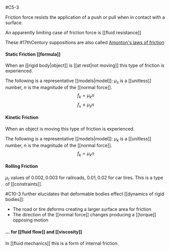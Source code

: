 #C5-3

Friction force resists the application of a push or pull when in contact with a surface.

An apparently limiting case of friction force is [[fluid resistance]]

These #17thCentury suppositions are also called [Amonton's laws of friction](https://en.wikipedia.org/wiki/Guillaume_Amontons#Amontons'_laws_of_friction)

#### Static Friction [[formula]]
When an [[rigid body|object]] is [[at rest|not moving]] this type of friction is experienced.

The following is a representative [[models|model]]:
$\mu_s$ is a [[unitless]] number, $n$ is the magnitude of the [[normal force]].
$$f_k = \mu_k n$$
$$f_s \le \mu_s n$$

#### Kinetic Friction
When an object is moving this type of friction is experienced.


The following is a representative [[models|model]]:
$\mu_k$ is a [[unitless]] number, $n$ is the magnitude of the [[normal force]].
$$f_k = \mu_k n$$

#### Rolling Friction
$\mu_r$ values of $0.002, 0.003$ for railroads, $0.01, 0.02$ for car tires. This is a type of [[constraints]].

#C10-3 further elucidates that deformable bodies effect [[dynamics of rigid bodies]]:
- The road or tire deforms creating a larger surface area for friction
- The direction of the [[normal force]] changes producing a [[torque]] opposing motion

#### ... for [[fluid flow]] and [[viscosity]]
In [[fluid mechanics]] this is a form of internal friction.
